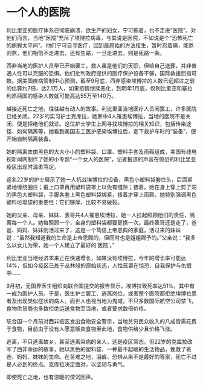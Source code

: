 # 一个人的医院

利比里亚的医疗体系已彻底崩溃，欲生产的妇女，宁可拖着，也不走进“医院”。对他们而言，当地“医院”充斥了埃博拉病毒，与其说是医院，不如说是个“恐怖死亡的旅程太平间”。他们宁可自寻医疗，回到最原始的方法接生，暂时忍着痛，能熬则熬，他们相信不走进去，还有生路，一旦走进去，则是死路一条。 

西非当地的医护人员早已开始罢工，救人虽是他们的天职，但给自己送葬，并非普通人性可以克服的恐惧。他们批判政府提供的医疗保护设备不够，国际救援屈指可数。据美国疾病管制中心预测，截至9月底，西非感染埃博拉的人数已远超过之前的估算约7倍，达2.1万人，如果疫情继续恶化，到明年1月底，仅利比里亚和塞拉利昂两国的感染人数就可能高达55万至140万。 

越接近死亡之地，往往越有动人的故事。利比里亚当地医疗人员闹罢工，许多医院已经关闭。22岁的实习护士克库拉，她家中4人罹患埃博拉，当地的医院不是关闭，便是拒绝他们就诊。这位护士学生上网寻找埃博拉的相关知识，包括传染途径、如何隔离等，她看到美国志工医护感染埃博拉后，走下救护车时的“装备”，便开始自制隔离装备。 

她的隔离衣由黑色的大大小小的塑料袋、口罩、塑料手套及雨鞋组成，美国有线电视新闻网制作了她的小专题“一个女人的医院”，记者报道的声音在惊恐的利比里亚疫区出现时温柔笃定。 

这名22岁的护士展示了她一人抗战埃博拉的设备，黑色小塑料袋套住头，后面紧紧地缠绕圈住；戴上口罩再用塑料袋罩上以免有缝隙；接着，她在身上穿上剪了洞的黑色大塑料袋，手脚各套上黑色塑料袋绑紧，接着才穿上雨鞋。她特别强调黑色塑料垃圾袋的重要性：它们够厚，比较不易破裂。 

她的父亲、母亲、妹妹、表哥共4人罹患埃博拉，她一人扛起照顾他们的责任，隔离每一个人。她每照顾一个，全身的塑料袋都要更换一次。最终表哥还是走了，爸爸、妈妈、妹妹则活过来了，这是一个笃信上帝恩典的家庭，活过来的妹妹说：“虽然我知道我的生命是上帝恩赐的，但同时也是姐姐赐予的。”父亲说：“我多么以女儿为荣，她一个人建立了最好的‘医院’。” 

利比里亚当地经济本来正在快速增长，如果没有埃博拉，今年的增长率可能达14%，但如今疫区已处于丛林般的原始状态，人性笼罩在惊恐、自我保护与仇恨中…… 

9月初，无国界医生组织向联合国提交的报告显示，埃博拉致死率达51%，其中有一成为医护人员。于是，医生护士罢工、逃离岗位，或者整个医院都拒绝埃博拉患者及出现类似症状的病人。而世人也视当地为鬼域，不只多数国际航空公司禁飞，食物供货商也多数拒绝运送食物至当地，或者要求数倍价格。 

联合国一个月前对西非疫区发出食物安全警示，当地贫穷民众收入的八成皆需花费于食物，目前由于没有人愿意贩卖食物至此地，食物供给少且价格飞涨。 

逃离，不只逃离故乡，甚至逃离染病的亲人，这是疫区常态。但22岁的克库拉改写了西非命运的故事，她以黑色的塑料袋，一种最不起眼的生活物品，挽救了爸爸、妈妈、妹妹的生命。在苦难之地，泪痕、恐惧从来不是最好的答案，死亡不过是人必到的终点。克库拉决定面对，以坚韧与勇气。 

即使死亡之地，也有温暖的深沉回声。
